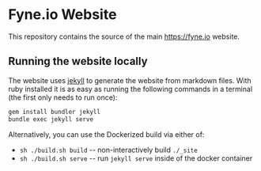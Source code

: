 # Fyne.io Website

This repository contains the source of the main https://fyne.io website.

## Running the website locally

The website uses [jekyll](https://jekyllrb.com/) to generate the website from markdown files.
With ruby installed it is as easy as running the following commands in a terminal (the first only needs to run once):

```bash
gem install bundler jekyll
bundle exec jekyll serve
```

Alternatively, you can use the Dockerized build via either of:

* `sh ./build.sh build` -- non-interactively build `./_site`
* `sh ./build.sh serve` -- run `jekyll serve` inside of the docker container
